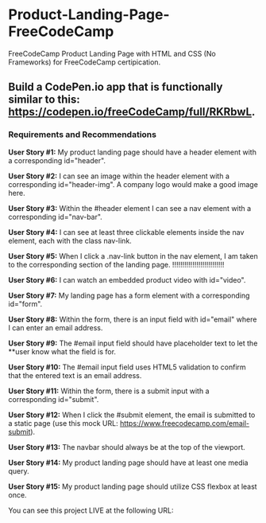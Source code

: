 # Product-Landing-Page-FreeCodeCamp
FreeCodeCamp Product Landing Page with HTML and CSS (No Frameworks) for FreeCodeCamp certipication.

## Build a CodePen.io app that is functionally similar to this: https://codepen.io/freeCodeCamp/full/RKRbwL.

### Requirements and Recommendations

**User Story #1:** My product landing page should have a header element with a corresponding id="header".

**User Story #2:** I can see an image within the header element with a corresponding id="header-img". A company logo would make a good image here.

**User Story #3:** Within the #header element I can see a nav element with a corresponding id="nav-bar".

**User Story #4:** I can see at least three clickable elements inside the nav element, each with the class nav-link.

**User Story #5:** When I click a .nav-link button in the nav element, I am taken to the corresponding section of the landing page. !!!!!!!!!!!!!!!!!!!!!!!!!!

**User Story #6:** I can watch an embedded product video with id="video".

**User Story #7:** My landing page has a form element with a corresponding id="form".

**User Story #8:** Within the form, there is an input field with id="email" where I can enter an email address.

**User Story #9:** The #email input field should have placeholder text to let the **user know what the field is for.

**User Story #10:** The #email input field uses HTML5 validation to confirm that the entered text is an email address.

**User Story #11:** Within the form, there is a submit input with a corresponding id="submit".

**User Story #12:** When I click the #submit element, the email is submitted to a static page (use this mock URL: https://www.freecodecamp.com/email-submit).

**User Story #13:** The navbar should always be at the top of the viewport.

**User Story #14:** My product landing page should have at least one media query.

**User Story #15:** My product landing page should utilize CSS flexbox at least once.

You can see this project LIVE at the following URL: 